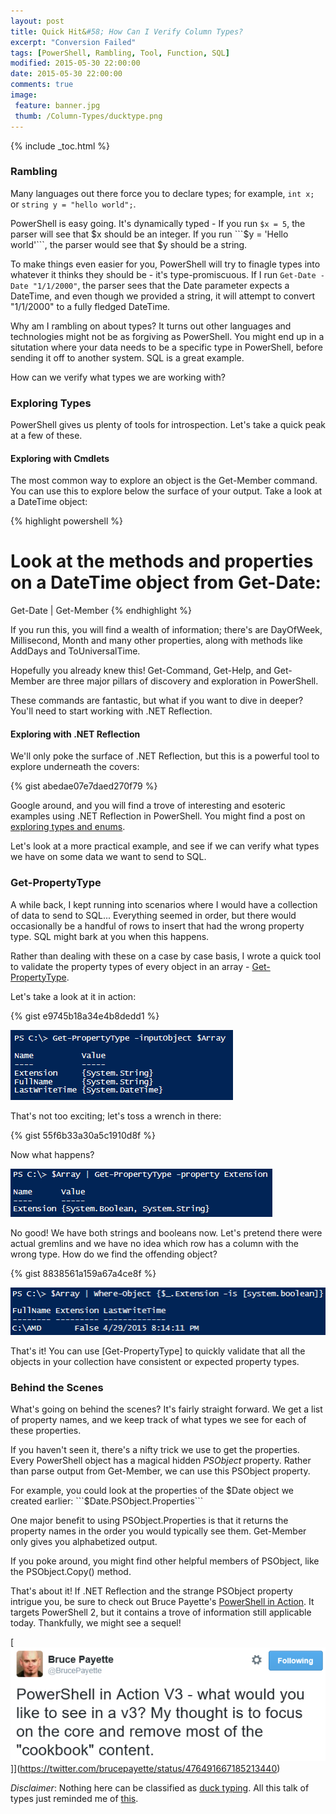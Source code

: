 ```yaml
---
layout: post
title: Quick Hit&#58; How Can I Verify Column Types?
excerpt: "Conversion Failed"
tags: [PowerShell, Rambling, Tool, Function, SQL]
modified: 2015-05-30 22:00:00
date: 2015-05-30 22:00:00
comments: true
image:
 feature: banner.jpg
 thumb: /Column-Types/ducktype.png
---
```

{% include _toc.html %}

### Rambling

Many languages out there force you to declare types; for example, ```int x;``` or ```string y = "hello world";```.

PowerShell is easy going. It's dynamically typed - If you run ```$x = 5```, the parser will see that $x should be an integer. If you run ```$y = 'Hello world'```, the parser would see that $y should be a string.

To make things even easier for you, PowerShell will try to finagle types into whatever it thinks they should be - it's type-promiscuous. If I run ```Get-Date -Date "1/1/2000"```, the parser sees that the Date parameter expects a DateTime, and even though we provided a string, it will attempt to convert "1/1/2000" to a fully fledged DateTime.

Why am I rambling on about types? It turns out other languages and technologies might not be as forgiving as PowerShell. You might end up in a situtation where your data needs to be a specific type in PowerShell, before sending it off to another system. SQL is a great example.

How can we verify what types we are working with?

### Exploring Types

PowerShell gives us plenty of tools for introspection. Let's take a quick peak at a few of these.

#### Exploring with Cmdlets

The most common way to explore an object is the Get-Member command. You can use this to explore below the surface of your output. Take a look at a DateTime object:

{% highlight powershell %}
# Look at the methods and properties on a DateTime object from Get-Date:
Get-Date | Get-Member
{% endhighlight %}

If you run this, you will find a wealth of information; there's are DayOfWeek, Millisecond, Month and many other properties, along with methods like AddDays and ToUniversalTime.

Hopefully you already knew this! Get-Command, Get-Help, and Get-Member are three major pillars of discovery and exploration in PowerShell.

These commands are fantastic, but what if you want to dive in deeper? You'll need to start working with .NET Reflection.

#### Exploring with .NET Reflection

We'll only poke the surface of .NET Reflection, but this is a powerful tool to explore underneath the covers:

{% gist abedae07e7daed270f79 %}

Google around, and you will find a trove of interesting and esoteric examples using .NET Reflection in PowerShell. You might find a post on [exploring types and enums](http://ramblingcookiemonster.github.io/Types-And-Enums/).

Let's look at a more practical example, and see if we can verify what types we have on some data we want to send to SQL.

### Get-PropertyType

A while back, I kept running into scenarios where I would have a collection of data to send to SQL... Everything seemed in order, but there would occasionally be a handful of rows to insert that had the wrong property type. SQL might bark at you when this happens.

Rather than dealing with these on a case by case basis, I wrote a quick tool to validate the property types of every object in an array - [Get-PropertyType](https://gallery.technet.microsoft.com/scriptcenter/Get-PropertyType-546b9eeb).

Let's take a look at it in action:

{% gist e9745b18a34e4b8dedd1 %}

![Get-PropertyTypes](/images/Column-Types/Get-PropertyTypes.png)

That's not too exciting; let's toss a wrench in there:

{% gist 55f6b33a30a5c1910d8f %}

Now what happens?

![Gremlins](/images/Column-Types/Gremlins.png)

No good! We have both strings and booleans now. Let's pretend there were actual gremlins and we have no idea which row has a column with the wrong type. How do we find the offending object?

{% gist 8838561a159a67a4ce8f %}

![Offender](/images/Column-Types/Offender.png)

That's it! You can use [Get-PropertyType] to quickly validate that all the objects in your collection have consistent or expected property types.

### Behind the Scenes

What's going on behind the scenes? It's fairly straight forward. We get a list of property names, and we keep track of what types we see for each of these properties.

If you haven't seen it, there's a nifty trick we use to get the properties. Every PowerShell object has a magical hidden *PSObject* property. Rather than parse output from Get-Member, we can use this PSObject property.

For example, you could look at the properties of the $Date object we created earlier: ```$Date.PSObject.Properties```

One major benefit to using PSObject.Properties is that it returns the property names in the order you would typically see them. Get-Member only gives you alphabetized output.

If you poke around, you might find other helpful members of PSObject, like the PSObject.Copy() method.

That's about it! If .NET Reflection and the strange PSObject property intrigue you, be sure to check out Bruce Payette's [PowerShell in Action](http://www.manning.com/payette2/). It targets PowerShell 2, but it contains a trove of information still applicable today. Thankfully, we might see a sequel!

[![Action](/images/Column-Types/Action.png)]](https://twitter.com/brucepayette/status/476491667185213440)



*Disclaimer*: Nothing here can be classified as [duck typing](http://en.wikipedia.org/wiki/Duck_typing). All this talk of types just reminded me of [this](https://twitter.com/mmastrac/status/536332443398057984).
